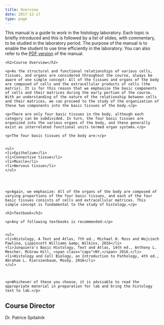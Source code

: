 ```yaml
---
title: Overview
date: 2017-12-17
type: page
---
```

<div class="entrybody">
    <p>This manual is a guide to work in the histology laboratory. Each topic is briefly introduced and this is followed by a list of slides, with commentary, to be studied in the laboratory period. The purpose of the manual is to enable the student to use time efficiently in the laboratory. You can also refer to the <a href="/HistologyLabManual.pdf"><span class="caps">PDF </span>version</a> of the manual.</p>

    <h2>Course Overview</h2>

    <p>As the structural and functional relationships of various cells, tissues, and organs are considered throughout the course, always be aware of one simple concept: All of the tissues and organs of the body are composed of cells and the extracellular products of cells (the matrix). It is for this reason that we emphasize the basic components of cells and their matrices during the early portion of the course. With an understanding of the nature of the relationship between cells and their matrices, we can proceed to the study of the organization of these two components into the basic tissues of the body.</p>

    <p>There are only four basic tissues in the body, although each category can be subdivided. In turn, the four basic tissues are organized into the various organs of the body, and these generally exist as interrelated functional units termed organ systems.</p>

    <p>The four basic tissues of the body are:</p>


    <ul>
    <li>Epithelium</li>
    <li>Connective tissue</li>
    <li>Muscle</li>
    <li>Nervous tissue</li>
    </ul>




    <p>Again, we emphasize: All of the organs of the body are composed of varying proportions of the four basic tissues, and each of the four basic tissues consists of cells and extracellular matrices. This simple concept is fundamental to the study of histology.</p>

    <h2>Textbook</h2>

    <p>Any of following textbooks is recommended:</p>


    <ul>
    <li>Histology, A Text and Atlas, 7th ed., Michael H. Ross and Wojciech Pawlina, Lippincott Williams &amp; Wilkins, 2016</li>
    <li>Junquiera's Basic Histology, Text and Atlas, 14th ed., Anthony L. Mescher, McGraw Hill, <span class="caps">NY,</span> 2016.</li>
    <li>Histology and Cell Biology, an Introduction to Pathology, 4th ed., Abraham L. Kierszenbaum, Mosby, 2016</li>
    </ul>



    <p>Whichever of these you choose, it is advisable to read the appropriate material in preparation for lab and bring the histology text to lab.</p>

<h2>Course Director</h2>

<p>Dr. Patrice Spitalnik</p>
    </div>
